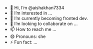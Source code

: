 - 👋 Hi, I’m @aishakhan7334
- 👀 I’m interested in ...
- 🌱 I’m currently becoming fronted dev.
- 💞️ I’m looking to collaborate on ...
- 📫 How to reach me ...
- 😄 Pronouns: she
- ⚡ Fun fact: ...

<!---
aishakhan7334/aishakhan7334 is a ✨ special ✨ repository because its `README.md` (this file) appears on your GitHub profile.
You can click the Preview link to take a look at your changes.
--->
